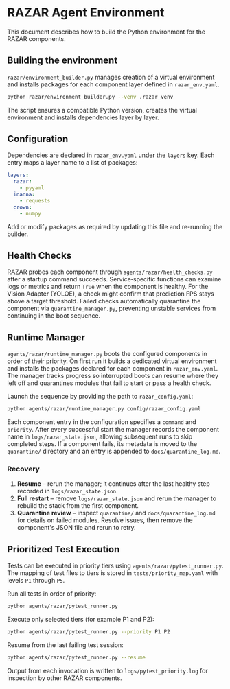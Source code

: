 # RAZAR Agent Environment

This document describes how to build the Python environment for the RAZAR components.

## Building the environment

`razar/environment_builder.py` manages creation of a virtual environment and installs
packages for each component layer defined in `razar_env.yaml`.

```bash
python razar/environment_builder.py --venv .razar_venv
```

The script ensures a compatible Python version, creates the virtual environment and
installs dependencies layer by layer.

## Configuration

Dependencies are declared in `razar_env.yaml` under the `layers` key. Each entry maps a
layer name to a list of packages:

```yaml
layers:
  razar:
    - pyyaml
  inanna:
    - requests
  crown:
    - numpy
```

Add or modify packages as required by updating this file and re-running the builder.

## Health Checks

RAZAR probes each component through `agents/razar/health_checks.py` after a
startup command succeeds.  Service‑specific functions can examine logs or
metrics and return `True` when the component is healthy.  For the Vision
Adapter (YOLOE), a check might confirm that prediction FPS stays above a target
threshold.  Failed checks automatically quarantine the component via
`quarantine_manager.py`, preventing unstable services from continuing in the
boot sequence.

## Runtime Manager

`agents/razar/runtime_manager.py` boots the configured components in order of
their priority. On first run it builds a dedicated virtual environment and
installs the packages declared for each component in `razar_env.yaml`.  The
manager tracks progress so interrupted boots can resume where they left off and
quarantines modules that fail to start or pass a health check.

Launch the sequence by providing the path to `razar_config.yaml`:

```bash
python agents/razar/runtime_manager.py config/razar_config.yaml
```

Each component entry in the configuration specifies a `command` and `priority`.
After every successful start the manager records the component name in
`logs/razar_state.json`, allowing subsequent runs to skip completed steps.
If a component fails, its metadata is moved to the `quarantine/` directory and
an entry is appended to `docs/quarantine_log.md`.

### Recovery

1. **Resume** – rerun the manager; it continues after the last healthy step
   recorded in `logs/razar_state.json`.
2. **Full restart** – remove `logs/razar_state.json` and rerun the manager to
   rebuild the stack from the first component.
3. **Quarantine review** – inspect `quarantine/` and
   `docs/quarantine_log.md` for details on failed modules. Resolve issues, then
   remove the component's JSON file and rerun to retry.

## Prioritized Test Execution

Tests can be executed in priority tiers using `agents/razar/pytest_runner.py`.
The mapping of test files to tiers is stored in `tests/priority_map.yaml` with
levels `P1` through `P5`.

Run all tests in order of priority:

```bash
python agents/razar/pytest_runner.py
```

Execute only selected tiers (for example P1 and P2):

```bash
python agents/razar/pytest_runner.py --priority P1 P2
```

Resume from the last failing test session:

```bash
python agents/razar/pytest_runner.py --resume
```

Output from each invocation is written to `logs/pytest_priority.log` for
inspection by other RAZAR components.

